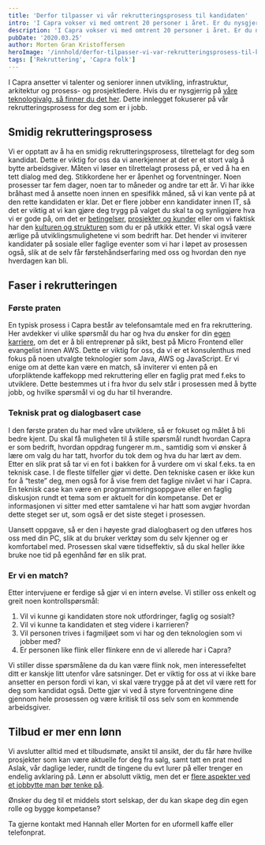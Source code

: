 ```yaml
---
title: 'Derfor tilpasser vi vår rekrutteringsprosess til kandidaten'
intro: 'I Capra vokser vi med omtrent 20 personer i året. Er du nysgjerrig på hvordan vi gjennomfører vår rekrutteringsprosess? Her skal vi prøve å gi deg noen svar.'
description: 'I Capra vokser vi med omtrent 20 personer i året. Er du nysgjerrig på hvordan vi gjennomfører vår rekrutteringsprosess? Det kan du lese mer om her!'
pubDate: '2020.03.25'
author: Morten Gran Kristoffersen
heroImage: '/innhold/derfor-tilpasser-vi-var-rekrutteringsprosess-til-kandidaten.webp'
tags: ['Rekruttering', 'Capra folk']
---
```


I Capra ansetter vi talenter og seniorer innen utvikling, infrastruktur, arkitektur og prosess- og prosjektledere. Hvis du er nysgjerrig på [våre teknologivalg, så finner du det her](https://www.capraconsulting.no/tjenester/hva-vi-kan). Dette innlegget fokuserer på vår rekrutteringsprosess for deg som er i jobb.

## Smidig rekrutteringsprosess

Vi er opptatt av å ha en smidig rekrutteringsprosess, tilrettelagt for deg som kandidat. Dette er viktig for oss da vi anerkjenner at det er et stort valg å bytte arbeidsgiver. Måten vi løser en tilrettelagt prosess på, er ved å ha en tett dialog med deg. Stikkordene her er åpenhet og forventninger. Noen prosesser tar fem dager, noen tar to måneder og andre tar ett år. Vi har ikke bråhast med å ansette noen innen en spesifikk måned, så vi kan vente på at den rette kandidaten er klar. Det er flere jobber enn kandidater innen IT, så det er viktig at vi kan gjøre deg trygg på valget du skal ta og synliggjøre hva vi er gode på, om det er [betingelser](https://www.capraconsulting.no/om-oss/gode-betingelser), [prosjekter og kunder](https://www.capraconsulting.no/selvskryt) eller om vi faktisk har den [kulturen og strukturen](https://www.capraconsulting.no/thecapraway.pdf) som du er på utkikk etter. Vi skal også være ærlige på utviklingsmulighetene vi som bedrift har. Det hender vi inviterer kandidater på sosiale eller faglige eventer som vi har i løpet av prosessen også, slik at de selv får førstehåndserfaring med oss og hvordan den nye hverdagen kan bli.

## Faser i rekrutteringen

### Første praten

En typisk prosess i Capra består av telefonsamtale med en fra rekruttering. Her avdekker vi ulike spørsmål du har og hva du ønsker for din [egen karriere](https://www.capraconsulting.no/karriere), om det er å bli entreprenør på sikt, best på Micro Frontend eller evangelist innen AWS. Dette er viktig for oss, da vi er et konsulenthus med fokus på noen utvalgte teknologier som Java, AWS og JavaScript. Er vi enige om at dette kan være en match, så inviterer vi enten på en uforpliktende kaffekopp med rekruttering eller en faglig prat med f.eks to utviklere. Dette bestemmes ut i fra hvor du selv står i prosessen med å bytte jobb, og hvilke spørsmål vi og du har til hverandre.

### Teknisk prat og dialogbasert case

I den første praten du har med våre utviklere, så er fokuset og målet å bli bedre kjent. Du skal få muligheten til å stille spørsmål rundt hvordan Capra er som bedrift, hvordan oppdrag fungerer m.m., samtidig som vi ønsker å lære om valg du har tatt, hvorfor du tok dem og hva du har lært av dem. Etter en slik prat så tar vi en fot i bakken for å vurdere om vi skal f.eks. ta en teknisk case. I de fleste tilfeller gjør vi dette. Den tekniske casen er ikke kun for å “teste” deg, men også for å vise frem det faglige nivået vi har i Capra. En teknisk case kan være en programmeringsoppgave eller en faglig diskusjon rundt et tema som er aktuelt for din kompetanse. Det er informasjonen vi sitter med etter samtalene vi har hatt som avgjør hvordan dette steget ser ut, som også er det siste steget i prosessen.

Uansett oppgave, så er den i høyeste grad dialogbasert og den utføres hos oss med din PC, slik at du bruker verktøy som du selv kjenner og er komfortabel med. Prosessen skal være tidseffektiv, så du skal heller ikke bruke noe tid på egenhånd før en slik prat.

### Er vi en match?

Etter intervjuene er ferdige så gjør vi en intern øvelse. Vi stiller oss enkelt og greit noen kontrollspørsmål:

1. Vil vi kunne gi kandidaten store nok utfordringer, faglig og sosialt?
2. Vil vi kunne ta kandidaten et steg videre i karrieren?
3. Vil personen trives i fagmiljøet som vi har og den teknologien som vi jobber med?
4. Er personen like flink eller flinkere enn de vi allerede har i Capra?

Vi stiller disse spørsmålene da du kan være flink nok, men interessefeltet ditt er kanskje litt utenfor våre satsninger. Det er viktig for oss at vi ikke bare ansetter en person fordi vi kan, vi skal være trygge på at det vil være rett for deg som kandidat også. Dette gjør vi ved å styre forventningene dine gjennom hele prosessen og være kritisk til oss selv som en kommende arbeidsgiver.

## Tilbud er mer enn lønn

Vi avslutter alltid med et tilbudsmøte, ansikt til ansikt, der du får høre hvilke prosjekter som kan være aktuelle for deg fra salg, samt tatt en prat med Aslak, vår daglige leder, rundt de tingene du evt lurer på eller trenger en endelig avklaring på. Lønn er absolutt viktig, men det er [flere aspekter ved et jobbytte man bør tenke på](/hva-er-viktigere-enn-lonn-for-it-konsulenter).

Ønsker du deg til et middels stort selskap, der du kan skape deg din egen rolle og bygge kompetanse?

Ta gjerne kontakt med Hannah eller Morten for en uformell kaffe eller telefonprat.